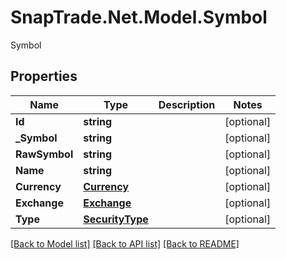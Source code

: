 # SnapTrade.Net.Model.Symbol
Symbol

## Properties

Name | Type | Description | Notes
------------ | ------------- | ------------- | -------------
**Id** | **string** |  | [optional] 
**_Symbol** | **string** |  | [optional] 
**RawSymbol** | **string** |  | [optional] 
**Name** | **string** |  | [optional] 
**Currency** | [**Currency**](Currency.md) |  | [optional] 
**Exchange** | [**Exchange**](Exchange.md) |  | [optional] 
**Type** | [**SecurityType**](SecurityType.md) |  | [optional] 

[[Back to Model list]](../README.md#documentation-for-models) [[Back to API list]](../README.md#documentation-for-api-endpoints) [[Back to README]](../README.md)

